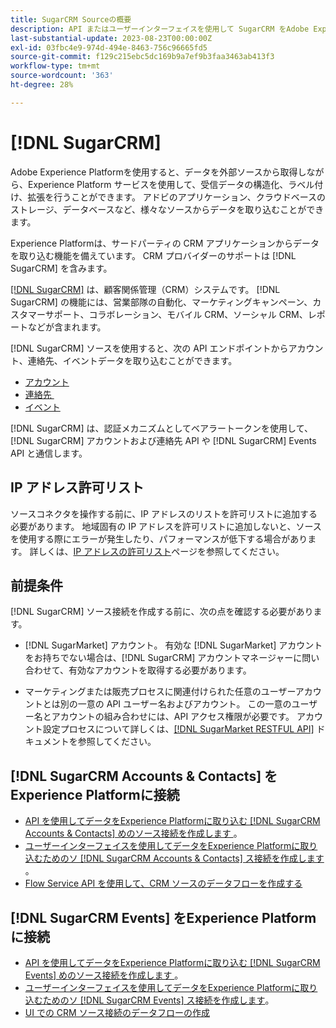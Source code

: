```yaml
---
title: SugarCRM Sourceの概要
description: API またはユーザーインターフェイスを使用して SugarCRM をAdobe Experience Platformに接続する方法について説明します。
last-substantial-update: 2023-08-23T00:00:00Z
exl-id: 03fbc4e9-974d-494e-8463-756c96665fd5
source-git-commit: f129c215ebc5dc169b9a7ef9b3faa3463ab413f3
workflow-type: tm+mt
source-wordcount: '363'
ht-degree: 28%

---
```


# [!DNL SugarCRM]

Adobe Experience Platformを使用すると、データを外部ソースから取得しながら、Experience Platform サービスを使用して、受信データの構造化、ラベル付け、拡張を行うことができます。 アドビのアプリケーション、クラウドベースのストレージ、データベースなど、様々なソースからデータを取り込むことができます。

Experience Platformは、サードパーティの CRM アプリケーションからデータを取り込む機能を備えています。 CRM プロバイダーのサポートは [!DNL SugarCRM] を含みます。

[[!DNL SugarCRM]](https://www.sugarcrm.com/) は、顧客関係管理（CRM）システムです。 [!DNL SugarCRM] の機能には、営業部隊の自動化、マーケティングキャンペーン、カスタマーサポート、コラボレーション、モバイル CRM、ソーシャル CRM、レポートなどが含まれます。

[!DNL SugarCRM] ソースを使用すると、次の API エンドポイントからアカウント、連絡先、イベントデータを取り込むことができます。

* [アカウント](https://market.apidocs.sugarcrm.com/#b0aeb0cd-80ea-4688-8474-54e4873f32f3)
* [&#x200B; 連絡先 &#x200B;](https://market.apidocs.sugarcrm.com/#308c5025-9478-4de3-8a41-1fc3cff1d8d1)
* [イベント](https://market.apidocs.sugarcrm.com/#516ec3b1-8e70-43d4-8bf2-38a2ae74c0a5)

[!DNL SugarCRM] は、認証メカニズムとしてベアラートークンを使用して、[!DNL SugarCRM] アカウントおよび連絡先 API や [!DNL SugarCRM] Events API と通信します。

## IP アドレス許可リスト

ソースコネクタを操作する前に、IP アドレスのリストを許可リストに追加する必要があります。 地域固有の IP アドレスを許可リストに追加しないと、ソースを使用する際にエラーが発生したり、パフォーマンスが低下する場合があります。 詳しくは、[IP アドレスの許可リスト](../../ip-address-allow-list.md)ページを参照してください。

## 前提条件

[!DNL SugarCRM] ソース接続を作成する前に、次の点を確認する必要があります。

* [!DNL SugarMarket] アカウント。 有効な [!DNL SugarMarket] アカウントをお持ちでない場合は、[!DNL SugarCRM] アカウントマネージャーに問い合わせて、有効なアカウントを取得する必要があります。

* マーケティングまたは販売プロセスに関連付けられた任意のユーザーアカウントとは別の一意の API ユーザー名およびアカウント。 この一意のユーザー名とアカウントの組み合わせには、API アクセス権限が必要です。 アカウント設定プロセスについて詳しくは、[[!DNL SugarMarket RESTFUL API]](https://market.apidocs.sugarcrm.com/#intro) ドキュメントを参照してください。

## [!DNL SugarCRM Accounts & Contacts] をExperience Platformに接続

* [API を使用してデータをExperience Platformに取り込む  [!DNL SugarCRM Accounts & Contacts]  めのソース接続を作成します &#x200B;](../../tutorials/api/create/crm/sugarcrm-accounts-contacts.md)。
* [&#x200B; ユーザーインターフェイスを使用してデータをExperience Platformに取り込むためのソ  [!DNL SugarCRM Accounts & Contacts]  ス接続を作成します &#x200B;](../../tutorials/ui/create/crm/sugarcrm-accounts-contacts.md)。
* [Flow Service API を使用して、CRM ソースのデータフローを作成する](../../tutorials/api/collect/crm.md)


## [!DNL SugarCRM Events] をExperience Platformに接続

* [API を使用してデータをExperience Platformに取り込む  [!DNL SugarCRM Events]  めのソース接続を作成します &#x200B;](../../tutorials/ui/create/crm/sugarcrm-events.md)。
* [&#x200B; ユーザーインターフェイスを使用してデータをExperience Platformに取り込むためのソ  [!DNL SugarCRM Events]  ス接続を作成します &#x200B;](../../tutorials/ui/create/crm/sugarcrm-events.md)。
* [UI での CRM ソース接続のデータフローの作成](../../tutorials/ui/dataflow/crm.md)
